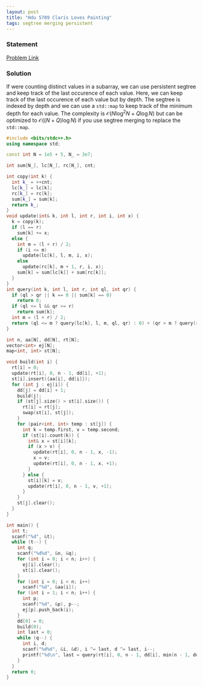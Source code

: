 ```yaml
---
layout: post
title: "Hdu 5709 Claris Loves Painting"
tags: segtree merging persistent
---
```


### Statement

[Problem Link](https://vjudge.net/problem/HDU-5709)

### Solution

If were counting distinct values in a subarray, we can use persistent segtree and keep track of the last occurence of each value. Here, we can keep track of the last occurence of each value but by depth. The segtree is indexed by depth and we can use a `std::map` to keep track of the minimum depth for each value. The complexity is $\mathcal O(N\log^2 N + Q\log N)$ but can be optimized to $\mathcal O((N+Q)\log N)$ if you use segtree merging to replace the `std::map`.

```cpp
#include <bits/stdc++.h>
using namespace std;

const int N = 1e5 + 5, N_ = 3e7;

int sum[N_], lc[N_], rc[N_], cnt;

int copy(int k) {
  int k_ = ++cnt;
  lc[k_] = lc[k];
  rc[k_] = rc[k];
  sum[k_] = sum[k];
  return k_;
}
void update(int& k, int l, int r, int i, int x) {
  k = copy(k);
  if (l == r)
    sum[k] += x;
  else {
    int m = (l + r) / 2;
    if (i <= m)
      update(lc[k], l, m, i, x);
    else
      update(rc[k], m + 1, r, i, x);
    sum[k] = sum[lc[k]] + sum[rc[k]];
  }
}
int query(int k, int l, int r, int ql, int qr) {
  if (ql > qr || k == 0 || sum[k] == 0)
    return 0;
  if (ql <= l && qr >= r)
    return sum[k];
  int m = (l + r) / 2;
  return (ql <= m ? query(lc[k], l, m, ql, qr) : 0) + (qr > m ? query(rc[k], m + 1, r, ql, qr) : 0);
}

int n, aa[N], dd[N], rt[N];
vector<int> ej[N];
map<int, int> st[N];

void build(int i) {
  rt[i] = 0;
  update(rt[i], 0, n - 1, dd[i], +1);
  st[i].insert({aa[i], dd[i]});
  for (int j : ej[i]) {
    dd[j] = dd[i] + 1;
    build(j);
    if (st[j].size() > st[i].size()) {
      rt[i] = rt[j];
      swap(st[i], st[j]);
    }
    for (pair<int, int> temp : st[j]) {
      int k = temp.first, v = temp.second;
      if (st[i].count(k)) {
        int& x = st[i][k];
        if (x > v) {
          update(rt[i], 0, n - 1, x, -1);
          x = v;
          update(rt[i], 0, n - 1, x, +1);
        }
      } else {
        st[i][k] = v;
        update(rt[i], 0, n - 1, v, +1);
      }
    }
    st[j].clear();
  }
}

int main() {
  int t;
  scanf("%d", &t);
  while (t--) {
    int q;
    scanf("%d%d", &n, &q);
    for (int i = 0; i < n; i++) {
      ej[i].clear();
      st[i].clear();
    }
    for (int i = 0; i < n; i++)
      scanf("%d", &aa[i]);
    for (int i = 1; i < n; i++) {
      int p;
      scanf("%d", &p), p--;
      ej[p].push_back(i);
    }
    dd[0] = 0;
    build(0);
    int last = 0;
    while (q--) {
      int i, d;
      scanf("%d%d", &i, &d), i ^= last, d ^= last, i--;
      printf("%d\n", last = query(rt[i], 0, n - 1, dd[i], min(n - 1, dd[i] + d)));
    }
  }
  return 0;
}
```